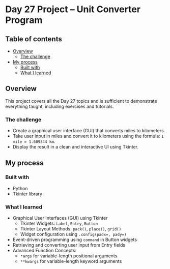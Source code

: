 # Day 27 Project – Unit Converter Program

## Table of contents

- [Overview](#overview)
  - [The challenge](#the-challenge)
- [My process](#my-process)
  - [Built with](#built-with)
  - [What I learned](#what-i-learned)

## Overview

This project covers all the Day 27 topics and is sufficient to demonstrate everything taught, including exercises and tutorials.

### The challenge

- Create a graphical user interface (GUI) that converts miles to kilometers.
- Take user input in miles and convert it to kilometers using the formula: `1 mile = 1.609344 km`.
- Display the result in a clean and interactive UI using Tkinter.

## My process

### Built with

- Python
- Tkinter library

### What I learned

- Graphical User Interfaces (GUI) using Tkinter
  - Tkinter Widgets: `Label`, `Entry`, `Button`
  - Tkinter Layout Methods: `pack()`, `place()`, `grid()`
  - Widget configuration using `.config(padx=, pady=)`
- Event-driven programming using `command` in Button widgets
- Retrieving and converting user input from Entry fields
- Advanced Function Concepts:
  - `*args` for variable-length positional arguments
  - `**kwargs` for variable-length keyword arguments
